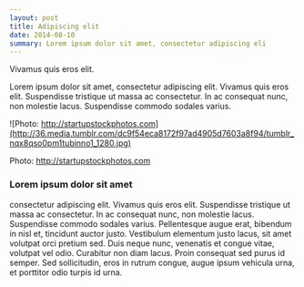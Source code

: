 ```yaml
---
layout: post
title: Adipiscing elit
date: 2014-08-10
summary: Lorem ipsum dolor sit amet, consectetur adipiscing eli
---
```


Vivamus quis eros elit.

Lorem ipsum dolor sit amet, consectetur adipiscing elit. Vivamus quis eros elit. Suspendisse tristique ut massa ac consectetur. In ac consequat nunc, non molestie lacus. Suspendisse commodo sodales varius. 

![Photo: http://startupstockphotos.com](http://36.media.tumblr.com/dc9f54eca8172f97ad4905d7603a8f94/tumblr_nqx8qso0pm1tubinno1_1280.jpg)

Photo: http://startupstockphotos.com

### Lorem ipsum dolor sit amet

consectetur adipiscing elit. Vivamus quis eros elit. Suspendisse tristique ut massa ac consectetur. In ac consequat nunc, non molestie lacus. Suspendisse commodo sodales varius. Pellentesque augue erat, bibendum in nisl et, tincidunt auctor justo. Vestibulum elementum justo lacus, sit amet volutpat orci pretium sed. Duis neque nunc, venenatis et congue vitae, volutpat vel odio. Curabitur non diam lacus. Proin consequat sed purus id semper. Sed sollicitudin, eros in rutrum congue, augue ipsum vehicula urna, et porttitor odio turpis id urna.